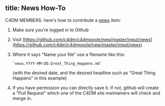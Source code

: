 title: News How-To
---

C4DM MEMBERS: here's how to contribute a [news](news/) item:

1. Make sure you're logged in to Github
2. Visit [https://github.com/c4dm/c4dmpoole/new/master/input/news](https://github.com/c4dm/c4dmpoole/new/master/input/news)
3. Where it says "Name your file" use a filename like this:

       `news.YYYY-MM-DD.Great_Thing_Happens.md`
       
   (with the desired date, and the desired headline such as "Great Thing Happens" in this example)
5. If you have permission you can directly save it. If not, github will create a "Pull Request" which one of the C4DM site maintainers will check and merge in.

